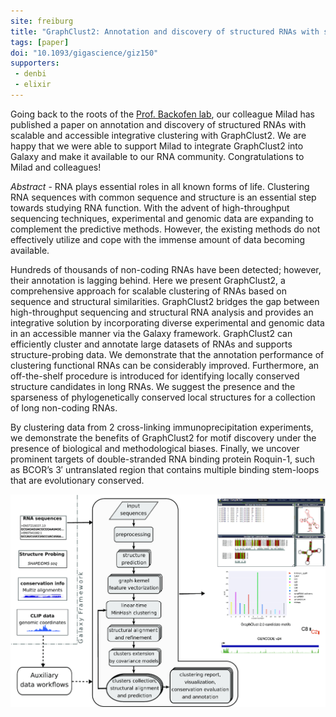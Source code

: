 ```yaml
---
site: freiburg
title: "GraphClust2: Annotation and discovery of structured RNAs with scalable and accessible integrative clustering"
tags: [paper]
doi: "10.1093/gigascience/giz150"
supporters:
 - denbi
 - elixir
---
```


Going back to the roots of the [Prof. Backofen lab](http://www.bioinf.uni-freiburg.de/?en), our colleague Milad has published a paper on annotation and discovery of structured RNAs with scalable and accessible integrative clustering with GraphClust2. We are happy that we were able to support Milad to integrate GraphClust2 into Galaxy and make it available to our RNA community. Congratulations to Milad and colleagues!

_Abstract_ - RNA plays essential roles in all known forms of life. Clustering RNA sequences with common sequence and structure is an essential step towards studying RNA function. With the advent of high-throughput sequencing techniques, experimental and genomic data are expanding to complement the predictive methods. However, the existing methods do not effectively utilize and cope with the immense amount of data becoming available.

Hundreds of thousands of non-coding RNAs have been detected; however, their annotation is lagging behind. Here we present GraphClust2, a comprehensive approach for scalable clustering of RNAs based on sequence and structural similarities. GraphClust2 bridges the gap between high-throughput sequencing and structural RNA analysis and provides an integrative solution by incorporating diverse experimental and genomic data in an accessible manner via the Galaxy framework. GraphClust2 can efficiently cluster and annotate large datasets of RNAs and supports structure-probing data. We demonstrate that the annotation performance of clustering functional RNAs can be considerably improved. Furthermore, an off-the-shelf procedure is introduced for identifying locally conserved structure candidates in long RNAs. We suggest the presence and the sparseness of phylogenetically conserved local structures for a collection of long non-coding RNAs.

By clustering data from 2 cross-linking immunoprecipitation experiments, we demonstrate the benefits of GraphClust2 for motif discovery under the presence of biological and methodological biases. Finally, we uncover prominent targets of double-stranded RNA binding protein Roquin-1, such as BCOR’s 3′ untranslated region that contains multiple binding stem-loops that are evolutionary conserved.


![GraphClust2 workflow](/assets/media/GraphClust2.jpeg)
